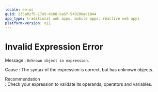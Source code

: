 ```yaml
---
locale: en-us
guid: 235a02f5-17a9-4bb8-ba6f-540206ad1844
app_type: traditional web apps, mobile apps, reactive web apps
platform-version: o11
---
```


# Invalid Expression Error

Message
:   `Unknown object in expression.`

Cause
:   The syntax of the expression is correct, but has unknown objects.

Recommendation  
:   Check your expression to validate its operands, operators and variables.
